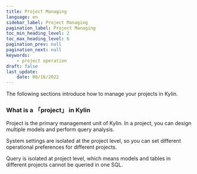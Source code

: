 ```yaml
---
title: Project Managing
language: en
sidebar_label: Project Managing
pagination_label: Project Managing
toc_min_heading_level: 2
toc_max_heading_level: 6
pagination_prev: null
pagination_next: null
keywords:
    - project operation
draft: false
last_update:
    date: 08/16/2022
---
```


The following sections introduce how to manage your projects in Kylin.

### <span id="about">What is a **「project」** in Kylin</span>

Project is the primary management unit of Kylin. In a project, you can design multiple models and perform query analysis.

System settings are isolated at the project level, so you can set different operational preferences for different projects.

Query is isolated at project level, which means models and tables in different projects cannot be queried in one SQL.